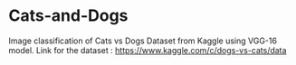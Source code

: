 # Cats-and-Dogs
Image classification of Cats vs Dogs Dataset from Kaggle using VGG-16 model.
Link for the dataset : https://www.kaggle.com/c/dogs-vs-cats/data
